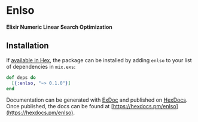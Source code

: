 # Enlso

**Elixir Numeric Linear Search Optimization**

## Installation

If [available in Hex](https://hex.pm/docs/publish), the package can be installed
by adding `enlso` to your list of dependencies in `mix.exs`:

```elixir
def deps do
  [{:enlso, "~> 0.1.0"}]
end
```

Documentation can be generated with [ExDoc](https://github.com/elixir-lang/ex_doc)
and published on [HexDocs](https://hexdocs.pm). Once published, the docs can
be found at [https://hexdocs.pm/enlso](https://hexdocs.pm/enlso).

